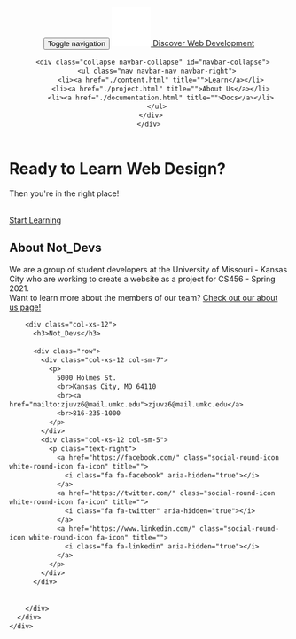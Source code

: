 <!DOCTYPE html>
<html lang="en">

<head>
  <meta charset="UTF-8">
  <meta content="IE=edge" http-equiv="X-UA-Compatible">
  <meta content="width=device-width,initial-scale=1" name="viewport">
  <meta content="description" name="description">
  <meta name="google" content="notranslate" />
  <meta content="Mashup templates have been developped by Orson.io team" name="author">

  <!-- Disable tap highlight on IE -->
  <meta name="msapplication-tap-highlight" content="no">
  
  <link rel="apple-touch-icon" sizes="180x180" href="./assets/apple-icon-180x180.png">
  <link href="./assets/favicon.ico" rel="icon">
  <link href="" rel="stylesheet">

  <title>Learn Web Design</title>

<link href="./main.550dcf66.css" rel="stylesheet"></head>

<body> <!-- Add your content of header -->
<header>
  <nav class="navbar navbar-default active">
    <div class="container">
      <div class="navbar-header">
        <button type="button" class="navbar-toggle collapsed" data-toggle="collapse" data-target="#navbar-collapse" aria-expanded="false">
          <span class="sr-only">Toggle navigation</span>
          <span class="icon-bar"></span>
          <span class="icon-bar"></span>
          <span class="icon-bar"></span>
        </button>
        <a class="navbar-brand" href="./og.html" title="">
          <img src="./assets/images/mashup-icon.svg" class="navbar-logo-img" alt="">
          Discover Web Development
        </a>
      </div>

      <div class="collapse navbar-collapse" id="navbar-collapse">
        <ul class="nav navbar-nav navbar-right">
          <li><a href="./content.html" title="">Learn</a></li>
          <li><a href="./project.html" title="">About Us</a></li>
          <li><a href="./documentation.html" title="">Docs</a></li>
        </ul>
      </div> 
    </div>
  </nav>
</header>

<!-- Add your site or app content here -->
  <div class="hero-full-container background-image-container white-text-container">
    <div class="container">
      <div class="row">
        <div class="col-xs-12">
          <h1>Ready to Learn Web Design?</h1>
          <p>Then you're in the right place!</p>
          <br>
          <a href="./content.html" class="btn btn-default btn-lg" title="">Start Learning</a>
        </div>
      </div>
    </div>
  </div>

  <div class="section-container">
    <div class="container">
      <div class="row">
        <div class="col-xs-12 col-md-8 col-md-offset-2">
          <div class="text-center">
            <h2>About Not_Devs</h2>
            <p>We are a group of student developers at the University of Missouri - Kansas City who are working to create a website as a project for CS456 - Spring 2021. 
            <br>
            Want to learn more about the members of our team? <a href="./project.html">Check out our about us page!</a></p>
          </div>
       </div>
      </div>
    </div>
  </div>

  <footer class="footer-container white-text-container">
    <div class="container">
      <div class="row">
  
       
        <div class="col-xs-12">
          <h3>Not_Devs</h3>
  
          <div class="row">
            <div class="col-xs-12 col-sm-7">
              <p>
                5000 Holmes St.
                <br>Kansas City, MO 64110
                <br><a href="mailto:zjuvz6@mail.umkc.edu">zjuvz6@mail.umkc.edu</a>
                <br>816-235-1000
              </p>
            </div>
            <div class="col-xs-12 col-sm-5">
              <p class="text-right">
                <a href="https://facebook.com/" class="social-round-icon white-round-icon fa-icon" title="">
                  <i class="fa fa-facebook" aria-hidden="true"></i>
                </a>
                <a href="https://twitter.com/" class="social-round-icon white-round-icon fa-icon" title="">
                  <i class="fa fa-twitter" aria-hidden="true"></i>
                </a>
                <a href="https://www.linkedin.com/" class="social-round-icon white-round-icon fa-icon" title="">
                  <i class="fa fa-linkedin" aria-hidden="true"></i>
                </a>
              </p>
            </div>
          </div>
          
          
        </div>
      </div>
    </div>
  </footer>

<script>
  document.addEventListener("DOMContentLoaded", function (event) {
    navbarFixedTopAnimation();
  });
</script>

<script>
  document.addEventListener("DOMContentLoaded", function (event) {
    navActivePage();
    scrollRevelation('.reveal');
  });
</script>

<script type="text/javascript" src="./main.0cf8b554.js"></script></body>

</html>
